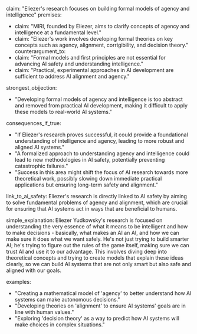 claim: "Eliezer's research focuses on building formal models of agency and intelligence"
premises:
  - claim: "MIRI, founded by Eliezer, aims to clarify concepts of agency and intelligence at a fundamental level."
  - claim: "Eliezer's work involves developing formal theories on key concepts such as agency, alignment, corrigibility, and decision theory."
counterargument_to:
  - claim: "Formal models and first principles are not essential for advancing AI safety and understanding intelligence."
  - claim: "Practical, experimental approaches in AI development are sufficient to address AI alignment and agency."

strongest_objjection:
  - "Developing formal models of agency and intelligence is too abstract and removed from practical AI development, making it difficult to apply these models to real-world AI systems."

consequences_if_true:
  - "If Eliezer's research proves successful, it could provide a foundational understanding of intelligence and agency, leading to more robust and aligned AI systems."
  - "A formalized approach to understanding agency and intelligence could lead to new methodologies in AI safety, potentially preventing catastrophic failures."
  - "Success in this area might shift the focus of AI research towards more theoretical work, possibly slowing down immediate practical applications but ensuring long-term safety and alignment."

link_to_ai_safety: Eliezer's research is directly linked to AI safety by aiming to solve fundamental problems of agency and alignment, which are crucial for ensuring that AI systems act in ways that are beneficial to humans.

simple_explanation: Eliezer Yudkowsky's research is focused on understanding the very essence of what it means to be intelligent and how to make decisions - basically, what makes an AI an AI, and how we can make sure it does what we want safely. He's not just trying to build smarter AI; he's trying to figure out the rules of the game itself, making sure we can trust AI and use it to our advantage. This involves diving deep into theoretical concepts and trying to create models that explain these ideas clearly, so we can build AI systems that are not only smart but also safe and aligned with our goals.

examples:
  - "Creating a mathematical model of 'agency' to better understand how AI systems can make autonomous decisions."
  - "Developing theories on 'alignment' to ensure AI systems' goals are in line with human values."
  - "Exploring 'decision theory' as a way to predict how AI systems will make choices in complex situations."